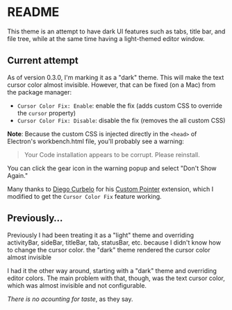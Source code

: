 # README

This theme is an attempt to have dark UI features such as tabs, title bar, and file tree, while at the same time having a light-themed editor window.

## Current attempt

As of version 0.3.0, I'm marking it as a "dark" theme. This will make the text cursor color almost invisible. However, that can be fixed (on a Mac) from the package manager:

* `Cursor Color Fix: Enable`: enable the fix (adds custom CSS to override the `cursor` property)
* `Cursor Color Fix: Disable`: disable the fix (removes the all custom CSS)

**Note**: Because the custom CSS is injected directly in the `<head>` of Electron's workbench.html file, you'll probably see a warning:

> Your Code installation appears to be corrupt. Please reinstall.

You can click the gear icon in the warning popup and select "Don't Show Again."

Many thanks to [Diego Curbelo](https://github.com/diegocurbelo) for his [Custom Pointer](https://github.com/diegocurbelo/vscode-custom-pointer) extension, which I modified to get the `Cursor Color Fix` feature working.

## Previously…

Previously I had been treating it as a "light" theme and overriding activityBar, sideBar, titleBar, tab, statusBar, etc. because I didn't know how to change the cursor color. the "dark" theme rendered the cursor color almost invisible

I had it the other way around, starting with a "dark" theme and overriding editor colors. The main problem with that, though, was the text cursor color, which was almost invisible and not configurable.

_There is no acounting for taste_, as they say.
